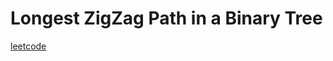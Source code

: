 Longest ZigZag Path in a Binary Tree
====================================
[leetcode](https://leetcode.com/problems/longest-zigzag-path-in-a-binary-tree)
